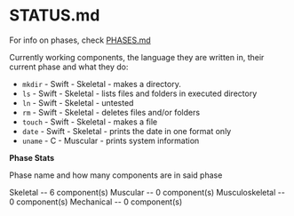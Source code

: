 STATUS.md
===

For info on phases, check [PHASES.md](PHASES.md)

Currently working components, the language they are written in, their current phase and what they do:

* `mkdir`    - Swift - Skeletal - makes a directory.
* `ls`       - Swift - Skeletal - lists files and folders in executed directory
* `ln`       - Swift - Skeletal - untested
* `rm`       - Swift - Skeletal - deletes files and/or folders
* `touch`    - Swift - Skeletal - makes a file
* `date`     - Swift - Skeletal - prints the date in one format only
* `uname`    -   C   - Muscular - prints system information

**Phase Stats**

Phase name and how many components are in said phase

Skeletal            --   6 component(s)
Muscular            --   0 component(s)
Musculoskeletal     --   0 component(s)
Mechanical          --   0 component(s)